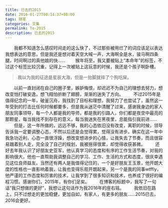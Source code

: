 ```yaml
---
title: 已去的2015
date: 2016-01-27T00:14:37+08:00
tags: 随笔
categories: 文集
permalink: To-2015
description: 已去的2015
---
```

　　我都不知道怎么感叹时间走的这么快了，不过那些被用烂了的词应该足以表达我想表达的意思，但是我还是想对着天空大喊一声，大海啊全是水，骏马啊四条腿，时间啊过的真他娘的快……
　　猴年将至，我又要被贴上“本命年”的标签，不过这个标签比较沉重，记得上一次被贴上这玩意的时候，我还是个孩子啊卧槽。<!--more-->
　　
>我以为我的征途是星辰大海，但是一抬脚就摔了个狗吃屎。  

　　以前一直封闭在自己的圈子里，嫉妒悔恨，却迟迟不为自己的理想去努力，想改变怕打破安逸，想飞翔怕折断了翅膀，渐渐的迷失了方向。
　　不过2015年是值得纪念的一年，破釜沉舟，我找到了目标和理想，我努力了也尝试了，虽然这一年受到的打击比任何时候都要多，但是我从迷茫中清醒了过来，感谢我身边的家人朋友同事领导，每一个人都是我的导师，都是我的引路人，你们都是夜空中最亮的那颗星，每当我找不到存在的意义，每当我迷失在黑夜里，总能指引我前进……
　　但是，这一年所做的，远远不够，我的心态依旧没有改变，离职的时候，领导告诉我一定要调整心态，不然以后还是会觉得累，觉得没有进步。确实在这一年中我急功近利，心态一直很浮躁，想改变想进步的心情，让我失去了节奏，而且很容易跟着别人走，完全没了自己的规划，我被拖得很累，却觉得收获甚微。
　　还好去年我认识了好朋友史亚军，他认真学习的态度和有序的工作生活节奏，对我的影响很大，他也一直帮助我调整自己的学习、工作、生活的方式和态度，很庆幸遇见这位良师益友。当然还有两人是我值得记住的，一个是好朋友王玉景，他开朗大度的性格也一直影响着我，让我也变得乐观开朗起来，另一个是我的同事wtffly，他严谨的工作态度和厉害的技术，让我学到了很多知识和技术，也养成了很好的编程习惯。感谢你们，2015年，有你们足矣。
　　在博客的标题中，我写了一句话“我只想做的更好”，我想让这句话作为我2016年的座右铭。
　　我依旧在路上，只不过想走的更加稳健，更加自如，有家人，有更多的朋友……2015已去，2016会更好。